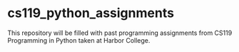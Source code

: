 # cs119_python_assignments
This repository will be filled with past programming assignments from CS119 Programming in Python taken at Harbor College.
